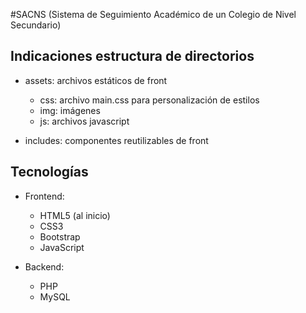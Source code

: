 #SACNS (Sistema de Seguimiento Académico de un Colegio de Nivel Secundario)

## Indicaciones estructura de directorios

* assets: archivos estáticos de front
    * css: archivo main.css para personalización de estilos
    * img: imágenes
    * js: archivos javascript

* includes: componentes reutilizables de front

## Tecnologías

* Frontend: 
    * HTML5 (al inicio)
    * CSS3
    * Bootstrap
    * JavaScript

* Backend: 
    * PHP
    * MySQL